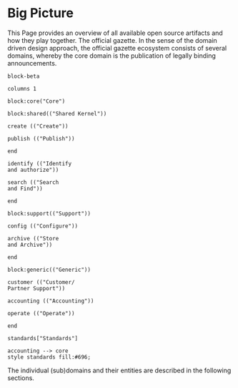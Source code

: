 # Big Picture
This Page provides an overview of all available open source artifacts and how they play together. The official gazette. In the sense of the domain driven design approach, the official gazette ecosystem consists of several domains, whereby the core domain is the publication of legally binding announcements.

```mermaid
block-beta

columns 1

block:core("Core")

block:shared(("Shared Kernel"))

create (("Create"))

publish (("Publish"))

end

identify (("Identify
and authorize"))

search (("Search
and Find"))

end

block:support(("Support"))

config (("Configure"))

archive (("Store
and Archive"))

end

block:generic(("Generic"))

customer (("Customer/
Partner Support"))

accounting (("Accounting"))

operate (("Operate"))

end

standards["Standards"]

accounting --> core
style standards fill:#696;
```

The individual (sub)domains and their entities are described in the following sections.
